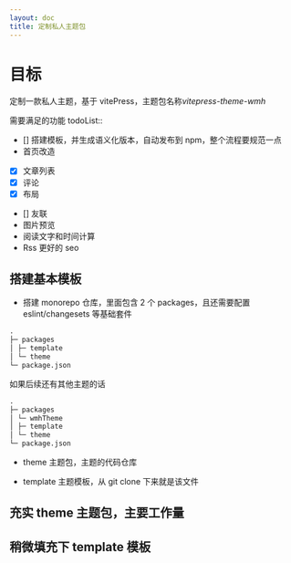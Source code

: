 ```yaml
---
layout: doc
title: 定制私人主题包
---
```


# 目标

定制一款私人主题，基于 vitePress，主题包名称*vitepress-theme-wmh*

需要满足的功能 todoList::

- [] 搭建模板，并生成语义化版本，自动发布到 npm，整个流程要规范一点
- 首页改造
- [x] 文章列表
- [x] 评论
- [x] 布局
- [] 友联
- 图片预览
- 阅读文字和时间计算
- Rss 更好的 seo

## 搭建基本模板

- 搭建 monorepo 仓库，里面包含 2 个 packages，且还需要配置 eslint/changesets 等基础套件

```md
.
├─ packages
│ ├─ template
│ └─ theme
└─ package.json
```

如果后续还有其他主题的话

```md
.
├─ packages
│ └─ wmhTheme
│ ├─ template
│ └─ theme
└─ package.json
```

- theme 主题包，主题的代码仓库

- template 主题模板，从 git clone 下来就是该文件

## 充实 theme 主题包，主要工作量

## 稍微填充下 template 模板
